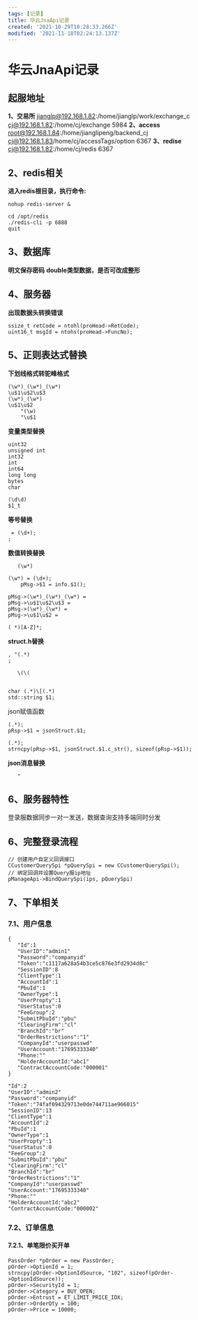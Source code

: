 ```yaml
---
tags: [记录]
title: 华云JnaApi记录
created: '2021-10-29T10:28:33.266Z'
modified: '2021-11-18T02:24:13.137Z'
---
```


# 华云JnaApi记录
## 起服地址
**1、交易所**
jianglp@192.168.1.82:/home/jianglp/work/exchange_c
cj@192.168.1.82:/home/cj/exchange 5984
**2、access**
root@192.168.1.84:/home/jianglipeng/backend_cj
cj@192.168.1.83/home/cj/accessTags/option 6367
**3、redise**
cj@192.168.1.82:/home/cj/redis 6367

## 2、redis相关
**进入redis根目录，执行命令:**
```
nohup redis-server &
```
```
cd /opt/redis
./redis-cli -p 6888
quit
```

## 3、数据库
**明文保存密码**
**double类型数据，是否可改成整形**

## 4、服务器
**出现数据头转换错误**
```
ssize_t retCode = ntohl(proHead->RetCode);
uint16_t msgId = ntohs(proHead->FuncNo); 
```

## 5、正则表达式替换
**下划线格式转驼峰格式**
```
(\w*)_(\w*)_(\w*)
\u$1\u$2\u$3
(\w*)_(\w*)
\u$1\u$2
    "(\w)
    "\u$1    
```
**变量类型替换**
```
uint32
unsigned int
int32
int
int64
long long
bytes
char
```
```
(\d\d) 
$1_t 
```
**等号替换**
```
 = (\d+);
;
```
**数值转换替换**

 ```
    (\w*) 

```   
```
(\w*) = (\d+);
    pMsg->$1 = info.$1();
```
```
pMsg->(\w*)_(\w*)_(\w*) =
pMsg->\u$1\u$2\u$3 =
pMsg->(\w*)_(\w*) =
pMsg->\u$1\u$2 =
```
```
( *)[A-Z]*;
```
**struct.h替换**
```
, "(.*)
;
```
```
   \(\(
    
```
```
char (.*)\[(.*)
std::string $1;    
``` 
json赋值函数
```
(.*);
pRsp->$1 = jsonStruct.$1;    
``` 
```
(.*);
strncpy(pRsp->$1, jsonStruct.$1.c_str(), sizeof(pRsp->$1));    
``` 
**json消息替换**
 ```
    "

``` 

## 6、服务器特性
登录服数据同步一对一发送，数据查询支持多端同时分发

## 6、完整登录流程
```
// 创建用户自定义回调接口
CCustomerQuerySpi *pQuerySpi = new CCustomerQuerySpi();
// 绑定回调并设置Query服ip地址
pManageApi->BindQuerySpi(ips, pQuerySpi)
```

## 7、下单相关
### 7.1、用户信息
 ```
{
    "Id":1
    "UserID":"admin1"
    "Password":"companyid"
    "Token":"c1117a628a54b3ce5c876e3fd2934d8c"
    "SessionID":8
    "ClientType":1
    "AccountId":1
    "PbuId":1
    "OwnerType":1
    "UserPropty":1
    "UserStatus":0
    "FeeGroup":2
    "SubmitPbuId":"pbu"
    "ClearingFirm":"cl"
    "BranchId":"br"
    "OrderRestrictions":"1"
    "CompanyId":"userpasswd"
    "UserAccount:"17695333340"
    "Phone:""
    "HolderAccountId:"abc1"
    "ContractAccountCode:"000001"    
}
``` 
```
"Id":2
"UserID":"admin2"
"Password":"companyid"
"Token":"74faf094329713e0de744711ae966015"
"SessionID":13
"ClientType":1
"AccountId":2
"PbuId":1
"OwnerType":1
"UserPropty":1
"UserStatus":0
"FeeGroup":2
"SubmitPbuId":"pbu"
"ClearingFirm":"cl"
"BranchId":"br"
"OrderRestrictions":"1"
"CompanyId":"userpasswd"
"UserAccount:"17695333340"
"Phone:""
"HolderAccountId:"abc2"
"ContractAccountCode:"000002"
``` 
### 7.2、订单信息
#### 7.2.1、单笔限价买开单
```
PassOrder *pOrder = new PassOrder;
pOrder->OptionId = 1;
strncpy(pOrder->OptionIdSource, "102", sizeof(pOrder->OptionIdSource));
pOrder->SecurityId = 1;                
pOrder->Category = BUY_OPEN;
pOrder->Entrust = ET_LIMIT_PRICE_IDX;
pOrder->OrderQty = 100;
pOrder->Price = 10000;
```
